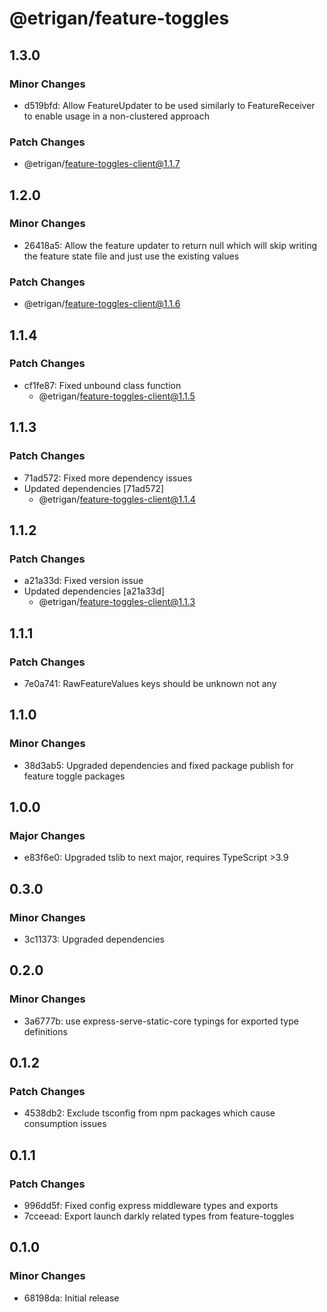 # @etrigan/feature-toggles

## 1.3.0

### Minor Changes

- d519bfd: Allow FeatureUpdater to be used similarly to FeatureReceiver to enable usage in a non-clustered approach

### Patch Changes

- @etrigan/feature-toggles-client@1.1.7

## 1.2.0

### Minor Changes

- 26418a5: Allow the feature updater to return null which will skip writing the feature state file and just use the existing values

### Patch Changes

- @etrigan/feature-toggles-client@1.1.6

## 1.1.4

### Patch Changes

- cf1fe87: Fixed unbound class function
  - @etrigan/feature-toggles-client@1.1.5

## 1.1.3

### Patch Changes

- 71ad572: Fixed more dependency issues
- Updated dependencies [71ad572]
  - @etrigan/feature-toggles-client@1.1.4

## 1.1.2

### Patch Changes

- a21a33d: Fixed version issue
- Updated dependencies [a21a33d]
  - @etrigan/feature-toggles-client@1.1.3

## 1.1.1

### Patch Changes

- 7e0a741: RawFeatureValues keys should be unknown not any

## 1.1.0

### Minor Changes

- 38d3ab5: Upgraded dependencies and fixed package publish for feature toggle packages

## 1.0.0

### Major Changes

- e83f6e0: Upgraded tslib to next major, requires TypeScript >3.9

## 0.3.0

### Minor Changes

- 3c11373: Upgraded dependencies

## 0.2.0

### Minor Changes

- 3a6777b: use express-serve-static-core typings for exported type definitions

## 0.1.2

### Patch Changes

- 4538db2: Exclude tsconfig from npm packages which cause consumption issues

## 0.1.1

### Patch Changes

- 996dd5f: Fixed config express middleware types and exports
- 7cceead: Export launch darkly related types from feature-toggles

## 0.1.0

### Minor Changes

- 68198da: Initial release
